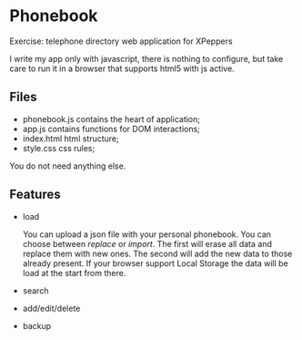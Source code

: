 Phonebook
=========

Exercise: telephone directory web application for XPeppers

I write my app only with javascript, there is nothing to configure, but take care to run it in a browser that supports html5 with js active.

Files
----
-	phonebook.js	contains the heart of application;
-	app.js			contains functions for DOM interactions;
-	index.html		html structure;
-	style.css		css rules;

You do not need anything else.

Features
--------
-	load
	
	You can upload a json file with your personal phonebook. You can choose between *replace* or *import*. The first will erase all data and replace them with new ones. The second will add the new data to those already present.
	If your browser support Local Storage the data will be load at the start from there.

-	search
			
-	add/edit/delete
-	backup